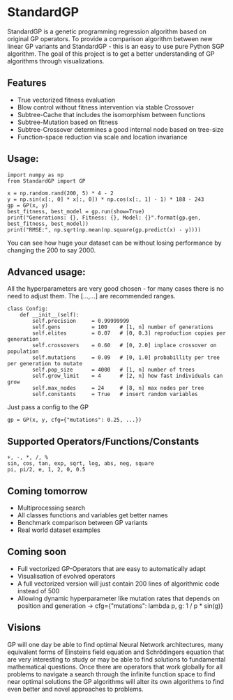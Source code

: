 <html>
<head>
<meta name="google-site-verification" content="O0VCZ4RSpoJQ-lD0PgLqruxw8QYePHl5jxtbAVEgF60" />
</head>
<body>

# StandardGP
StandardGP is a genetic programming regression algorithm based on original GP operators.
To provide a comparison algorithm between new linear GP variants and StandardGP - this is an easy to use pure Python SGP algorithm.
The goal of this project is to get a better understanding of GP algorithms through visualizations.

## Features
 - True vectorized fitness evaluation
 - Blow control without fitness intervention via stable Crossover
 - Subtree-Cache that includes the isomorphism between functions
 - Subtree-Mutation based on fitness
 - Subtree-Crossover determines a good internal node based on tree-size
 - Function-space reduction via scale and location invariance

## Usage:
```
import numpy as np
from StandardGP import GP

x = np.random.rand(200, 5) * 4 - 2
y = np.sin(x[:, 0] * x[:, 0]) * np.cos(x[:, 1] - 1) * 188 - 243
gp = GP(x, y)
best_fitness, best_model = gp.run(show=True)
print("Generations: {}, Fitness: {}, Model: {}".format(gp.gen, best_fitness, best_model))
print("RMSE:", np.sqrt(np.mean(np.square(gp.predict(x) - y))))
```
You can see how huge your dataset can be without losing performance by changing the 200 to say 2000.

## Advanced usage:
All the hyperparameters are very good chosen - for many cases there is no need to adjust them.
The [...,...] are recommended ranges.
```
class Config:
    def __init__(self):
        self.precision     = 0.99999999
        self.gens          = 100    # [1, n] number of generations
        self.elites        = 0.07   # [0, 0.3] reproduction copies per generation
        self.crossovers    = 0.60   # [0, 2.0] inplace crossover on population
        self.mutations     = 0.09   # [0, 1.0] probabillity per tree per generation to mutate
        self.pop_size      = 4000   # [1, n] number of trees
        self.grow_limit    = 4      # [2, n] how fast individuals can grow
        self.max_nodes     = 24     # [8, n] max nodes per tree
        self.constants     = True   # insert random variables
```
Just pass a config to the GP
```
gp = GP(x, y, cfg={"mutations": 0.25, ...})
```
 
## Supported Operators/Functions/Constants
    +, -, *, /, %
    sin, cos, tan, exp, sqrt, log, abs, neg, square
    pi, pi/2, e, 1, 2, 0, 0.5

## Coming tomorrow
- Multiprocessing search
- All classes functions and variables get better names
- Benchmark comparison between GP variants
- Real world dataset examples

## Coming soon
- Full vectorized GP-Operators that are easy to automatically adapt
- Visualisation of evolved operators
- A full vectorized version will just contain 200 lines of algorithmic code instead of 500
- Allowing dynamic hyperparameter like mutation rates that depends on position and generation -> cfg={"mutations": lambda p, g: 1 / p * sin(g)}

## Visions
GP will one day be able to find optimal Neural Network architectures, many equivalent forms of Einsteins
field equation and Schrödingers equation that are very interesting to study or may be able to find solutions
to fundamental mathematical questions. Once there are operators that work globally for all problems to navigate a
search through the infinite function space to find near optimal solutions the GP algorithms will alter
its own algorithms to find even better and novel approaches to problems.
 
</body>
</html>
